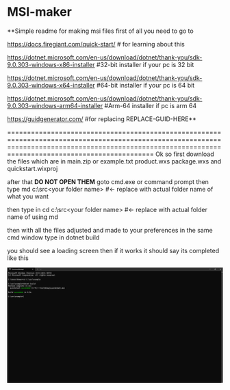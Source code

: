 # MSI-maker
**Simple readme for making msi files
first of all you need to go to

https://docs.firegiant.com/quick-start/ # for learning about this

https://dotnet.microsoft.com/en-us/download/dotnet/thank-you/sdk-9.0.303-windows-x86-installer #32-bit installer if your pc is 32 bit

https://dotnet.microsoft.com/en-us/download/dotnet/thank-you/sdk-9.0.303-windows-x64-installer #64-bit installer if your pc is 64 bit

https://dotnet.microsoft.com/en-us/download/dotnet/thank-you/sdk-9.0.303-windows-arm64-installer #Arm-64 installer if pc is arm 64

https://guidgenerator.com/ #for replacing REPLACE-GUID-HERE**

=======================================================================================================================================================================================================
Ok so first download the files which are in main.zip or example.txt product.wxs package.wxs and quickstart.wixproj

after that **DO NOT OPEN THEM** goto cmd.exe or command prompt then type md c:\src\<your folder name> #<- replace with actual folder name of what you want

then type in cd c:\src\<your folder name> #<- replace with actual folder name of using md

then with all the files adjusted and made to your preferences in the same cmd window type in dotnet build

you should see a loading screen then if it works it should say its completed like this

![Completed_cmd_window](./assets/cmd.png)


